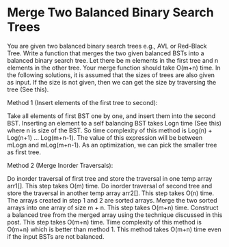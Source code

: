 # Merge Two Balanced Binary Search Trees

You are given two balanced binary search trees e.g., AVL or Red-Black Tree. Write a function that merges the two given balanced BSTs into a balanced binary search tree. Let there be m elements in the first tree and n elements in the other tree. Your merge function should take O(m+n) time.
In the following solutions, it is assumed that the sizes of trees are also given as input. If the size is not given, then we can get the size by traversing the tree (See this).

Method 1 (Insert elements of the first tree to second):

Take all elements of first BST one by one, and insert them into the second BST. Inserting an element to a self balancing BST takes Logn time (See this) where n is size of the BST. So time complexity of this method is Log(n) + Log(n+1) … Log(m+n-1). The value of this expression will be between mLogn and mLog(m+n-1). As an optimization, we can pick the smaller tree as first tree.

Method 2 (Merge Inorder Traversals):

Do inorder traversal of first tree and store the traversal in one temp array arr1[]. This step takes O(m) time. 
Do inorder traversal of second tree and store the traversal in another temp array arr2[]. This step takes O(n) time. 
The arrays created in step 1 and 2 are sorted arrays. Merge the two sorted arrays into one array of size m + n. This step takes O(m+n) time. 
Construct a balanced tree from the merged array using the technique discussed in this post. This step takes O(m+n) time.
Time complexity of this method is O(m+n) which is better than method 1. This method takes O(m+n) time even if the input BSTs are not balanced. 